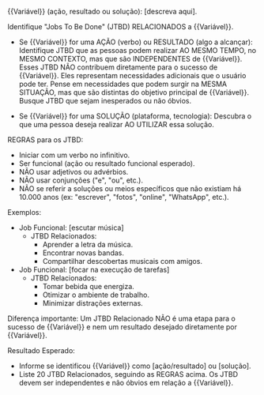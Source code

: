 {{Variável}} (ação, resultado ou solução): [descreva aqui].

Identifique "Jobs To Be Done" (JTBD) RELACIONADOS a {{Variável}}.

*   Se {{Variável}} for uma AÇÃO (verbo) ou RESULTADO (algo a alcançar): Identifique JTBD que as pessoas podem realizar AO MESMO TEMPO, no MESMO CONTEXTO, mas que são INDEPENDENTES de {{Variável}}. Esses JTBD NÃO contribuem diretamente para o sucesso de {{Variável}}. Eles representam necessidades adicionais que o usuário pode ter. Pense em necessidades que podem surgir na MESMA SITUAÇÃO, mas que são distintas do objetivo principal de {{Variável}}. Busque JTBD que sejam inesperados ou não óbvios.

*   Se {{Variável}} for uma SOLUÇÃO (plataforma, tecnologia): Descubra o que uma pessoa deseja realizar AO UTILIZAR essa solução.

REGRAS para os JTBD:

*   Iniciar com um verbo no infinitivo.
*   Ser funcional (ação ou resultado funcional esperado).
*   NÃO usar adjetivos ou advérbios.
*   NÃO usar conjunções ("e", "ou", etc.).
*   NÃO se referir a soluções ou meios específicos que não existiam há 10.000 anos (ex: "escrever", "fotos", "online", "WhatsApp", etc.).

Exemplos:

*   Job Funcional: [escutar música]
    *   JTBD Relacionados:
        *   Aprender a letra da música.
        *   Encontrar novas bandas.
        *   Compartilhar descobertas musicais com amigos.
*   Job Funcional: [focar na execução de tarefas]
    *   JTBD Relacionados:
        *   Tomar bebida que energiza.
        *   Otimizar o ambiente de trabalho.
        *   Minimizar distrações externas.

Diferença importante: Um JTBD Relacionado NÃO é uma etapa para o sucesso de {{Variável}} e nem um resultado desejado diretamente por {{Variável}}.

Resultado Esperado:
*   Informe se identificou {{Variável}} como [ação/resultado] ou [solução].
*   Liste 20 JTBD Relacionados, seguindo as REGRAS acima. Os JTBD devem ser independentes e não óbvios em relação a {{Variável}}.

